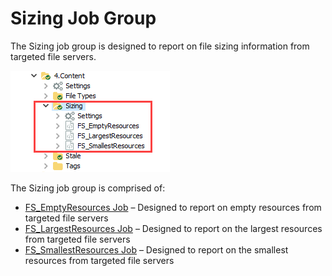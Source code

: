 # Sizing Job Group

The Sizing job group is designed to report on file sizing information from targeted file servers.

![Sizing Job Group in the Jobs Tree](/static/img/product_docs/accessanalyzer/accessanalyzer/enterpriseauditor/solutions/filesystem/content/sizing/sizingjobstree.png)

The Sizing job group is comprised of:

- [FS\_EmptyResources Job](/docs/product_docs/accessanalyzer/accessanalyzer/enterpriseauditor/solutions/filesystem/content/sizing/fs_emptyresources.md) – Designed to report on empty resources from targeted file servers
- [FS\_LargestResources Job](/docs/product_docs/accessanalyzer/accessanalyzer/enterpriseauditor/solutions/filesystem/content/sizing/fs_largestresources.md) – Designed to report on the largest resources from targeted file servers
- [FS\_SmallestResources Job](/docs/product_docs/accessanalyzer/accessanalyzer/enterpriseauditor/solutions/filesystem/content/sizing/fs_smallestresources.md) – Designed to report on the smallest resources from targeted file servers
